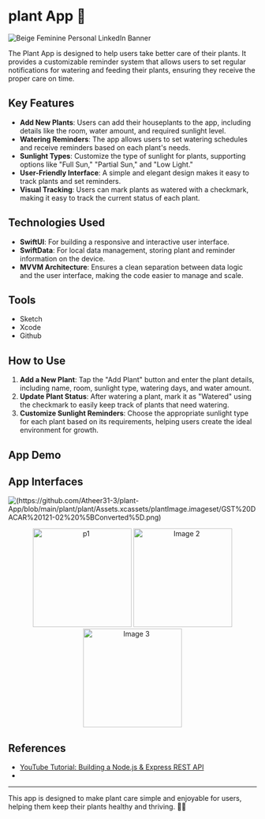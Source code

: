 # plant App 🌱

![Beige Feminine Personal LinkedIn Banner](https://github.com/Shaden03/WebProject/assets/116809090/023a544c-885a-4708-a3bd-3f4d4352d5b6) 

The Plant App is designed to help users take better care of their plants. It provides a customizable reminder system that allows users to set regular notifications for watering and feeding their plants, ensuring they receive the proper care on time.


## Key Features

- **Add New Plants**: Users can add their houseplants to the app, including details like the room, water amount, and required sunlight level.
- **Watering Reminders**: The app allows users to set watering schedules and receive reminders based on each plant's needs.
- **Sunlight Types**: Customize the type of sunlight for plants, supporting options like "Full Sun," "Partial Sun," and "Low Light."
- **User-Friendly Interface**: A simple and elegant design makes it easy to track plants and set reminders.
- **Visual Tracking**: Users can mark plants as watered with a checkmark, making it easy to track the current status of each plant.

## Technologies Used

- **SwiftUI**: For building a responsive and interactive user interface.
- **SwiftData**: For local data management, storing plant and reminder information on the device.
- **MVVM Architecture**: Ensures a clean separation between data logic and the user interface, making the code easier to manage and scale.

## Tools <a name="tools"></a>
* Sketch
* Xcode
* Github

## How to Use

1. **Add a New Plant**: Tap the "Add Plant" button and enter the plant details, including name, room, sunlight type, watering days, and water amount.
2. **Update Plant Status**: After watering a plant, mark it as "Watered" using the checkmark to easily keep track of plants that need watering.
3. **Customize Sunlight Reminders**: Choose the appropriate sunlight type for each plant based on its requirements, helping users create the ideal environment for growth.

## App Demo

## App Interfaces <a name="App-interfaces"></a>

![(https://github.com/Atheer31-3/plant-App/blob/main/plant/plant/Assets.xcassets/plantImage.imageset/GST%20DACAR%20121-02%20%5BConverted%5D.png)](https://github.com/Atheer31-3/plant-App/tree/main/plant/plant/Assets.xcassets/plantImage.imageset)
<p align="center">
  <img src="[(https://github.com/Atheer31-3/plant-App/blob/main/plant/plant/Assets.xcassets/plantImage.imageset/GST%20DACAR%20121-02%20%5BConverted%5D.png)](https://github.com/Atheer31-3/plant-App/tree/main/plant/plant/Assets.xcassets/plantImage.imageset)" alt="p1" width="200"/>
  <img src="(https://github.com/user-attachments/assets/0d3be7bc-d2bc-4ee4-9633-28092a7ae6e0)" alt="Image 2" width="200"/>
  <img src="(https://github.com/user-attachments/assets/0d3be7bc-d2bc-4ee4-9633-28092a7ae6e0)" alt="Image 3" width="200"/>
</p>

## References <a name="references"></a>
* [YouTube Tutorial: Building a Node.js & Express REST API](https://www.youtube.com/watch?v=BDo1lgaZuII)
* 
---

This app is designed to make plant care simple and enjoyable for users, helping them keep their plants healthy and thriving. 🌼🌿
